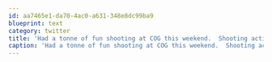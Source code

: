 ```yaml
---
id: aa7465e1-da70-4ac0-a631-348e8dc99ba9
blueprint: text
category: twitter
title: 'Had a tonne of fun shooting at COG this weekend.  Shooting action is always a challenge.  More so than the bikinis ;)'
caption: 'Had a tonne of fun shooting at COG this weekend.  Shooting action is always a challenge.  More so than the bikinis ;)'
---
```

